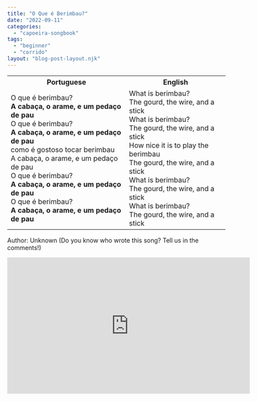 ```yaml
---
title: "O Que é Berimbau?"
date: "2022-09-11"
categories: 
  - "capoeira-songbook"
tags: 
  - "beginner"
  - "corrido"
layout: "blog-post-layout.njk"
---
```


<table class="capoeira-table">
    <tr class="header-row">
        <th>Portuguese</th>
        <th>English</th>
    </tr>
    <tr>
        <td>O que é berimbau?<br>
        <strong>A cabaça, o arame, e um pedaço de pau</strong><br>
        O que é berimbau?<br>
        <strong>A cabaça, o arame, e um pedaço de pau</strong><br>
        como é gostoso tocar berimbau<br>
        A cabaça, o arame, e um pedaço de pau<br>
        O que é berimbau?<br>
        <strong>A cabaça, o arame, e um pedaço de pau</strong><br>
        O que é berimbau?<br>
        <strong>A cabaça, o arame, e um pedaço de pau</strong></td>
        <td>What is berimbau?<br>
        The gourd, the wire, and a stick<br>
        What is berimbau?<br>
        The gourd, the wire, and a stick<br>
        How nice it is to play the berimbau<br>
        The gourd, the wire, and a stick<br>
        What is berimbau?<br>
        The gourd, the wire, and a stick<br>
        What is berimbau?<br>
        The gourd, the wire, and a stick</td>
    </tr>
</table>

<figcaption>

Author: Unknown (Do you know who wrote this song? Tell us in the comments!)  


</figcaption>

<iframe width="560" height="315" src="https://www.youtube.com/embed/TWdI1OmGsM4" title="YouTube video player" frameborder="0" allow="accelerometer; autoplay; clipboard-write; encrypted-media; gyroscope; picture-in-picture" allowfullscreen></iframe>